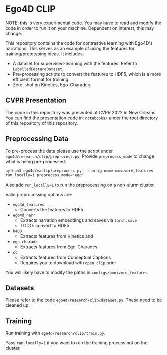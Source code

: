 # Ego4D CLIP

NOTE: this is very experimental code. You may have to read and modify the code
in order to run it on your machine. Dependent on interest, this may change.

This repository contains the code for contrastive learning with Ego4D's
narrations. This serves as an example of using the features for
training/prototyping ideas. It includes:

- A dataset for supervised-learning with the features. Refer to `LabelledFeatureDataset`.
- Pre-processing scripts to convert the features to HDF5, which is a more efficient format for training.
- Zero-shot on Kinetics, Ego-Charades

## CVPR Presentation

The code in this repository was presented at CVPR 2022 in New Orleans. You can
find the presentation code in: `notebooks/` under the root directory of this
repository of this repository.

## Preprocessing Data

To pre-process the data please use the script under
`ego4d/research/clip/preprocess.py`. Provide `preprocess_mode` to change what
is being pre-processed.


```
python3 ego4d/vaclip/preprocess.py --config-name omnivore_features run_locally=1 preprocess_mode="ego"
```

Also add `run_locally=1` to run the preprocessing on a non-slurm cluster.

Valid preprocessing options are:
- `ego4d_features`
    - Converts the features to HDF5
- `ego4d_narr`
    - Extracts narration embeddings and saves via `torch.save`
    - TODO: convert to HDF5
- `k400`
    - Extracts features from Kinetics and 
- `ego_charade`
    - Extracts features from Ego-Charades
- `cc`
    - Extracts features from Conceptual Captions
    - Requires you to download with `open_clip` prior

You will likely have to modify the paths in `configs/omnivore_features`

## Datasets

Please refer to the code `ego4d/research/clip/dataset.py`.  These need to be cleaned up.

## Training

Run training with `ego4d/research/clip/train.py`.

Pass `run_locally=1` if you want to run the training process not on the cluster.
